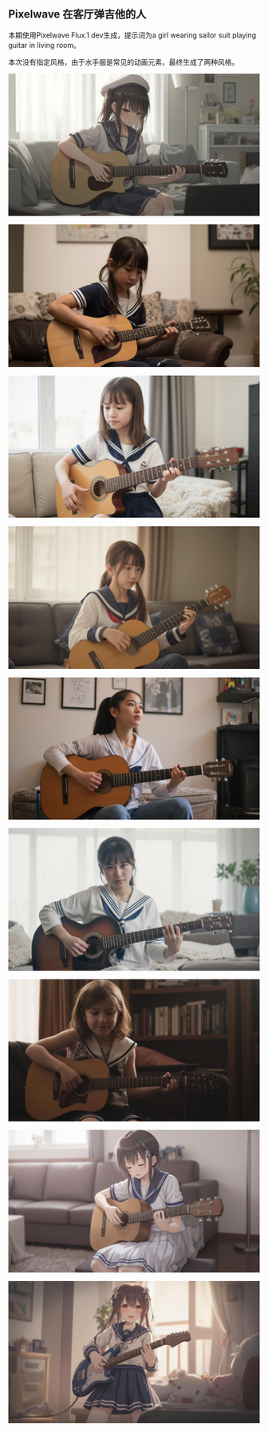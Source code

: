 ## Pixelwave 在客厅弹吉他的人

本期使用Pixelwave Flux.1 dev生成，提示词为a girl wearing sailor suit playing guitar in living room。

本次没有指定风格，由于水手服是常见的动画元素，最终生成了两种风格。

![ComfyUI_00017_.jpg](https://github.com/Willian7004/media-blog/blob/main/files/202505/2025050704/ComfyUI_00017_.jpg?raw=true)

![ComfyUI_00018_.jpg](https://github.com/Willian7004/media-blog/blob/main/files/202505/2025050704/ComfyUI_00018_.jpg?raw=true)

![ComfyUI_00019_.jpg](https://github.com/Willian7004/media-blog/blob/main/files/202505/2025050704/ComfyUI_00019_.jpg?raw=true)

![ComfyUI_00020_.jpg](https://github.com/Willian7004/media-blog/blob/main/files/202505/2025050704/ComfyUI_00020_.jpg?raw=true)

![ComfyUI_00021_.jpg](https://github.com/Willian7004/media-blog/blob/main/files/202505/2025050704/ComfyUI_00021_.jpg?raw=true)

![ComfyUI_00023_.jpg](https://github.com/Willian7004/media-blog/blob/main/files/202505/2025050704/ComfyUI_00023_.jpg?raw=true)

![ComfyUI_00025_.jpg](https://github.com/Willian7004/media-blog/blob/main/files/202505/2025050704/ComfyUI_00025_.jpg?raw=true)

![ComfyUI_00028_.jpg](https://github.com/Willian7004/media-blog/blob/main/files/202505/2025050704/ComfyUI_00028_.jpg?raw=true)

![ComfyUI_00029_.jpg](https://github.com/Willian7004/media-blog/blob/main/files/202505/2025050704/ComfyUI_00029_.jpg?raw=true)